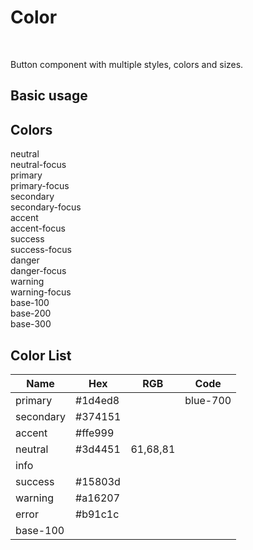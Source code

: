 # Color

<br />

Button component with multiple styles, colors and sizes.

## Basic usage

<div>
  <h2 class="font-semibold text-sm mt-10">Colors</h2>
  <div class="box-component">
    <div class="flex flex-wrap gap-2">
      <div>
        <div class="h-15 w-30 bg-neutral flex justify-center items-center rounded-t-$rounded-btn">
        <div class="text-neutral-content text-sm">neutral</div>
      </div>
      <div class="h-15 w-30 bg-neutral-focus flex justify-center items-center rounded-b-$rounded-btn">
        <div class="text-neutral-content text-sm">neutral-focus</div>
      </div>
    </div>
    <div>
      <div class="h-15 w-30 bg-primary flex justify-center items-center rounded-t-$rounded-btn">
        <div class="text-primary-content text-sm">primary</div>
      </div>
      <div class="h-15 w-30 bg-primary-focus flex justify-center items-center rounded-b-$rounded-btn">
        <div class="text-primary-content text-sm">primary-focus</div>
      </div>
    </div>
    <div>
      <div class="h-15 w-30 bg-secondary flex justify-center items-center rounded-t-$rounded-btn">
        <div class="text-secondary-content text-sm">secondary</div>
      </div>
      <div class="h-15 w-30 bg-secondary-focus flex justify-center items-center rounded-b-$rounded-btn">
        <div class="text-secondary-content text-sm">secondary-focus</div>
      </div>
    </div>
    <div>
      <div class="h-15 w-30 bg-accent flex justify-center items-center rounded-t-$rounded-btn">
        <div class="text-accent-content text-sm">accent</div>
      </div>
      <div class="h-15 w-30 bg-accent-focus flex justify-center items-center rounded-b-$rounded-btn">
        <div class="text-accent-content text-sm">accent-focus</div>
      </div>
    </div>
    <div>
      <div class="h-15 w-30 bg-success flex justify-center items-center rounded-t-$rounded-btn">
        <div class="text-success-content text-sm">success</div>
      </div>
      <div class="h-15 w-30 bg-success-focus flex justify-center items-center rounded-b-$rounded-btn">
        <div class="text-success-content text-sm">success-focus</div>
      </div>
    </div>
      <div>
        <div class="h-15 w-30 bg-danger flex justify-center items-center rounded-t-$rounded-btn">
          <div class="text-danger-content text-sm">danger</div>
        </div>
        <div class="h-15 w-30 bg-danger-focus flex justify-center items-center rounded-b-$rounded-btn">
          <div class="text-danger-content text-sm">danger-focus</div>
        </div>
      </div>
      <div>
        <div class="h-15 w-30 bg-warning flex justify-center items-center rounded-t-$rounded-btn">
          <div class="text-warning-content text-sm">warning</div>
        </div>
        <div class="h-15 w-30 bg-warning-focus flex justify-center items-center rounded-b-$rounded-btn">
          <div class="text-warning-content text-sm">warning-focus</div>
        </div>
      </div>
      <div>
        <div class="h-10 w-30 bg-base-100 flex justify-center items-center rounded-t-$rounded-btn">
          <div class="text-base-content text-sm">base-100</div>
        </div>
        <div class="h-10 w-30 bg-base-200 flex justify-center items-center">
          <div class="text-base-content  text-sm">base-200</div>
        </div>
        <div class="h-10 w-30 bg-base-300 flex justify-center items-center rounded-b-$rounded-btn">
          <div class="text-base-content  text-sm">base-300</div>
        </div>
      </div>
    </div>
  </div>
</div>

## Color List

| Name      | Hex     | RGB      | Code     |
| --------- | ------- | -------- | -------- |
| primary   | #1d4ed8 |          | blue-700 |
| secondary | #374151 |
| accent    | #ffe999 |
| neutral   | #3d4451 | 61,68,81 |          |
| info      |
| success   | #15803d |
| warning   | #a16207 |
| error     | #b91c1c |
| base-100  |         |